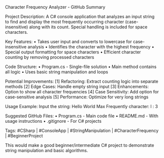 Character Frequency Analyzer - GitHub Summary

Project Description:
A C# console application that analyzes an input string to find and display the most frequently occurring character (case-insensitive) along with its count. Special handling is included for space characters.

Key Features:
• Takes user input and converts to lowercase for case-insensitive analysis
• Identifies the character with the highest frequency
• Special output formatting for space characters
• Efficient character counting by removing processed characters

Code Structure:
• Program.cs - Single-file solution
• Main method contains all logic
• Uses basic string manipulation and loops

Potential Improvements:
[1] Refactoring: Extract counting logic into separate methods
[2] Edge Cases: Handle empty string input
[3] Enhancements: Option to show all character frequencies
[4] Case Sensitivity: Add option for case-sensitive analysis
[5] Performance: Optimize for very long strings

Usage Example:
Input the string: 
Hello World
Max Frequently character: l : 3

Suggested GitHub Files:
• Program.cs - Main code file
• README.md - With usage instructions
• .gitignore - For C# projects

Tags:
#CSharp | #ConsoleApp | #StringManipulation | #CharacterFrequency | #BeginnerProject

This would make a good beginner/intermediate C# project to demonstrate string manipulation and basic algorithms.
